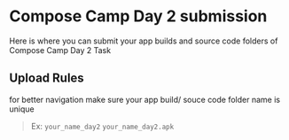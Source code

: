 # Compose Camp Day 2 submission

Here is where you can submit your app builds and source code folders  of Compose Camp Day 2 Task

## Upload Rules

for better navigation make sure your app build/ souce code folder name is unique

> Ex:  `your_name_day2`
> `your_name_day2.apk`
